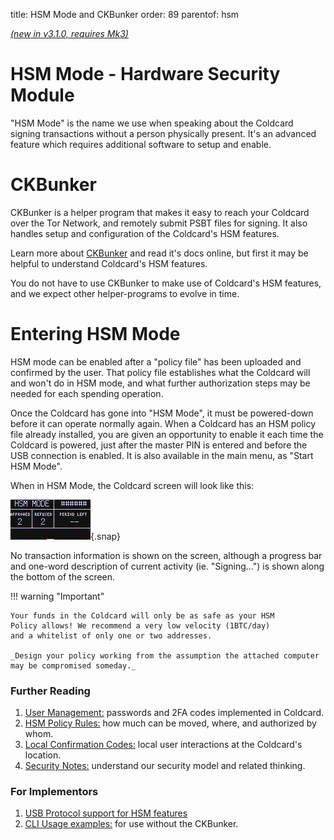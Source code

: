 title: HSM Mode and CKBunker
order: 89
parentof: hsm

[_(new in v3.1.0, requires Mk3)_](upgrade)

# HSM Mode - Hardware Security Module

"HSM Mode" is the name we use when speaking about the Coldcard signing
transactions without a person physically present. It's an advanced
feature which requires additional software to setup and enable.

# CKBunker

CKBunker is a helper program that makes it easy to reach your
Coldcard over the Tor Network, and remotely submit PSBT files for
signing. It also handles setup and configuration of the Coldcard's
HSM features.

Learn more about [CKBunker](https://ckbunker.com) and read it's
docs online, but first it may be helpful to understand Coldcard's
HSM features.

You do not have to use CKBunker to make use of Coldcard's HSM
features, and we expect other helper-programs to evolve in time.

# Entering HSM Mode

HSM mode can be enabled after a "policy file" has been uploaded and
confirmed by the user. That policy file establishes what the Coldcard
will and won't do in HSM mode, and what further authorization steps
may be needed for each spending operation.

Once the Coldcard has gone into "HSM Mode", it must be powered-down
before it can operate normally again.
When a Coldcard has an HSM policy file already installed, you are
given an opportunity to enable it each time the Coldcard is powered,
just after the master PIN is entered and before the USB connection
is enabled. It is also available in the main menu, as "Start HSM Mode".

When in HSM Mode, the Coldcard screen will look like this:

![hsm-mode example](hsm/img/hsm-mode.gif){.snap}

No transaction information is shown on the screen, although a
progress bar and one-word description of current activity (ie. "Signing...")
is shown along the bottom of the screen.

!!! warning "Important"

    Your funds in the Coldcard will only be as safe as your HSM
    Policy allows! We recommend a very low velocity (1BTC/day)
    and a whitelist of only one or two addresses.

    _Design your policy working from the assumption the attached computer
    may be compromised someday._

### Further Reading

1. [User Management:](hsm/users) passwords and 2FA codes implemented in Coldcard.
2. [HSM Policy Rules:](hsm/rules) how much can be moved, where, and authorized by whom.
3. [Local Confirmation Codes:](hsm/local-codes) local user interactions at the Coldcard's location.
3. [Security Notes:](hsm/security) understand our security model and related thinking.

### For Implementors

1. [USB Protocol support for HSM features](hsm/protocol)
3. [CLI Usage examples:](hsm/cli) for use without the CKBunker.

